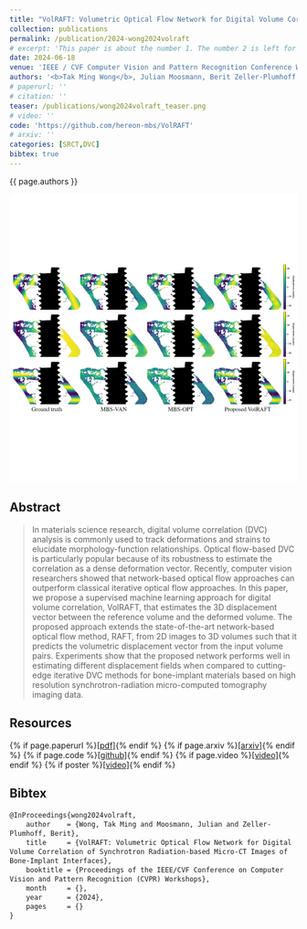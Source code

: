 ```yaml
---
title: "VolRAFT: Volumetric Optical Flow Network for Digital Volume Correlation of Synchrotron Radiation-based Micro-CT Images of Bone-Implant Interfaces"
collection: publications
permalink: /publication/2024-wong2024volraft
# excerpt: 'This paper is about the number 1. The number 2 is left for future work.'
date: 2024-06-18
venue: 'IEEE / CVF Computer Vision and Pattern Recognition Conference Workshops (CVPRW)'
authors: '<b>Tak Ming Wong</b>, Julian Moosmann, Berit Zeller-Plumhoff'
# paperurl: ''
# citation: ''
teaser: /publications/wong2024volraft_teaser.png
# video: ''
code: 'https://github.com/hereon-mbs/VolRAFT'
# arxiv: ''
categories: [SRCT,DVC]
bibtex: true
---
```


{{ page.authors }}

<img class="pub_teaser" src="../images/publications/wong2024volraft_teaser.png" alt="Teaser Image" />

## Abstract
> In materials science research, digital volume correlation (DVC) analysis is commonly used to track deformations and strains to elucidate morphology-function relationships. Optical flow-based DVC is particularly popular because of its robustness to estimate the correlation as a dense deformation vector. Recently, computer vision researchers showed that network-based optical flow approaches can outperform classical iterative optical flow approaches. In this paper, we propose a supervised machine learning approach for digital volume correlation, VolRAFT, that estimates the 3D displacement vector between the reference volume and the deformed volume. The proposed approach extends the state-of-the-art network-based optical flow method, RAFT, from 2D images to 3D volumes such that it predicts the volumetric displacement vector from the input volume pairs. Experiments show that the proposed network performs well in estimating different displacement fields when compared to cutting-edge iterative DVC methods for bone-implant materials based on high resolution synchrotron-radiation micro-computed tomography imaging data.

## Resources

{% if page.paperurl %}<a href=" {{ page.paperurl }} ">[pdf]</a>{% endif %} {% if page.arxiv %}<a href=" {{ page.arxiv }} ">[arxiv]</a>{% endif %} {% if page.code %}<a href=" {{ page.code }} ">[github]</a>{% endif %} {% if page.video %}<a href=" {{ page.video }} ">[video]</a>{% endif %} {% if poster %}<a href=" {{ page.poster }} ">[video]</a>{% endif %}


## Bibtex

    @InProceedings{wong2024volraft,
        author    = {Wong, Tak Ming and Moosmann, Julian and Zeller-Plumhoff, Berit},
        title     = {VolRAFT: Volumetric Optical Flow Network for Digital Volume Correlation of Synchrotron Radiation-based Micro-CT Images of Bone-Implant Interfaces},
        booktitle = {Proceedings of the IEEE/CVF Conference on Computer Vision and Pattern Recognition (CVPR) Workshops},
        month     = {},
        year      = {2024},
        pages     = {}
    }